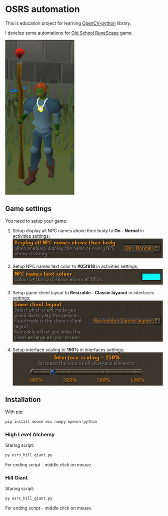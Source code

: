 # OSRS automation

This is education project for learning [OpenCV-python](https://github.com/opencv/opencv-python) library.

I develop some automations for [Old School RuneScape](https://oldschool.runescape.com/) game.

![Hello World](/readme/hello_world.png)

## Game settings

You need to setup your game:

1. Setup display all NPC names above their body to **On - Nornal** in activities settings;
![Game Client Layout](/readme/display_all_npc_names.png)

2. Setup NPC names text color to **#05f8f8** in activities settings;
![Interface Scaling](/readme/npc_names_color.png)

3. Setup game client layout to **Resizable - Classic layaout** in interfaces settings;
![Game Client Layout](/readme/game_client_layout.png)

4. Setup interface scaling to **150%** in interfaces settings;
![Interface Scaling](/readme/interface_scaling.png)

## Installation

With pip:
```sh
pip install mouse mss numpy opencv-python
```

### High Level Alchemy

Staring script:

```sh
py osrs_hill_giant.py
```

For ending script - middle click on mouse.

### Hill Giant

Staring script:

```sh
py osrs_hill_giant.py
```

For ending script - middle click on mouse.
